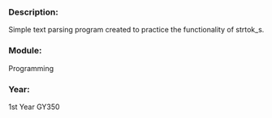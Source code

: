 ### Description: 
Simple text parsing program created to practice the functionality of strtok_s.

### Module: 
Programming

### Year: 
1st Year GY350